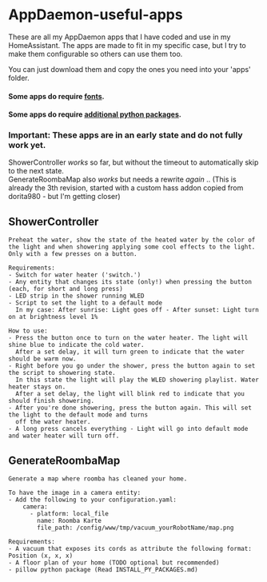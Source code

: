 # AppDaemon-useful-apps
These are all my AppDaemon apps that I have coded and use in my HomeAssistant.
The apps are made to fit in my specific case, but I try to make them configurable so others can use them too.

You can just download them and copy the ones you need into your 'apps' folder.

#### Some apps do require [fonts](apps/fonts/README.md).
#### Some apps do require [additional python packages](INSTALL_PY_PACKAGES.md).

### Important: These apps are in an early state and do not fully work yet.
ShowerController _works_ so far, but without the timeout to automatically skip to the next state.<br>
GenerateRoombaMap also _works_ but needs a rewrite _again_ .. (This is already the 3th revision, started with a custom hass addon copied from dorita980 - but I'm getting closer)

## ShowerController
    Preheat the water, show the state of the heated water by the color of the light and when showering applying some cool effects to the light.
    Only with a few presses on a button.

    Requirements:
    - Switch for water heater ('switch.')
    - Any entity that changes its state (only!) when pressing the button (each, for short and long press)
    - LED strip in the shower running WLED
    - Script to set the light to a default mode
      In my case: After sunrise: Light goes off - After sunset: Light turn on at brightness level 1%

    How to use:
    - Press the button once to turn on the water heater. The light will shine blue to indicate the cold water.
      After a set delay, it will turn green to indicate that the water should be warm now.
    - Right before you go under the shower, press the button again to set the script to showering state.
      In this state the light will play the WLED showering playlist. Water heater stays on.
      After a set delay, the light will blink red to indicate that you should finish showering.
    - After you're done showering, press the button again. This will set the light to the default mode and turns
      off the water heater.
    - A long press cancels everything - Light will go into default mode and water heater will turn off.

## GenerateRoombaMap
    Generate a map where roomba has cleaned your home.

    To have the image in a camera entity:
    - Add the following to your configuration.yaml:
        camera:
          - platform: local_file
            name: Roomba Karte
            file_path: /config/www/tmp/vacuum_yourRobotName/map.png

    Requirements:
    - A vacuum that exposes its cords as attribute the following format: Position (x, x, x)
    - A floor plan of your home (TODO optional but recommended)
    - pillow python package (Read INSTALL_PY_PACKAGES.md)